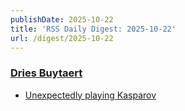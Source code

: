 ```yaml
---
publishDate: 2025-10-22
title: 'RSS Daily Digest: 2025-10-22'
url: /digest/2025-10-22
---
```


### [Dries Buytaert](https://dri.es/)

  * [Unexpectedly playing Kasparov](https://dri.es/unexpectedly-playing-kasparov)
  
